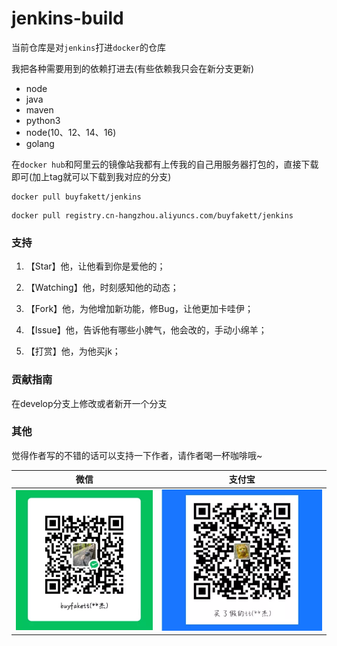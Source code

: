 # jenkins-build

当前仓库是对`jenkins`打进`docker`的仓库

我把各种需要用到的依赖打进去(有些依赖我只会在新分支更新)

- node
- java
- maven
- python3
- node(10、12、14、16)
- golang

在`docker hub`和阿里云的镜像站我都有上传我的自己用服务器打包的，直接下载即可(加上tag就可以下载到我对应的分支)

```shell
docker pull buyfakett/jenkins
```

```shell
docker pull registry.cn-hangzhou.aliyuncs.com/buyfakett/jenkins
```

### 支持

1. 【Star】他，让他看到你是爱他的；

2. 【Watching】他，时刻感知他的动态；

3. 【Fork】他，为他增加新功能，修Bug，让他更加卡哇伊；

4. 【Issue】他，告诉他有哪些小脾气，他会改的，手动小绵羊；

5. 【打赏】他，为他买jk；

### 贡献指南

在develop分支上修改或者新开一个分支

### 其他

觉得作者写的不错的话可以支持一下作者，请作者喝一杯咖啡哦~

| 微信                             | 支付宝                        |
| -------------------------------- | ----------------------------- |
| ![alipay](./pay_img/wechat.webp) | ![wechat](./pay_img/ali.webp) |